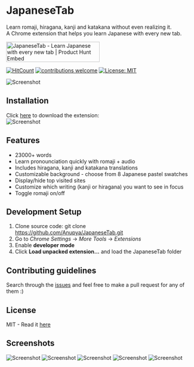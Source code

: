 # JapaneseTab

Learn romaji, hiragana, kanji and katakana without even realizing it. <br >
A Chrome extension that helps you learn Japanese with every new tab. 

<a href="https://www.producthunt.com/posts/japanesetab?utm_source=badge-featured&utm_medium=badge&utm_souce=badge-japanesetab" target="_blank"><img src="https://api.producthunt.com/widgets/embed-image/v1/featured.svg?post_id=146583&theme=light" alt="JapaneseTab - Learn Japanese with every new tab | Product Hunt Embed" style="width: 250px; height: 54px;" width="250px" height="54px" /></a>

[![HitCount](http://hits.dwyl.com/Anupya/JapaneseTab.svg)](http://hits.dwyl.com/Anupya/JapaneseTab) [![contributions welcome](https://img.shields.io/badge/contributions-welcome-brightgreen.svg?style=flat)](https://github.com/dwyl/esta/issues) [![License: MIT](https://img.shields.io/badge/License-MIT-yellow.svg)](https://opensource.org/licenses/MIT)


![Screenshot](https://github.com/Anupya/JapTab/blob/master/logotitlesmaller.png)


## Installation
 Click [here](https://chrome.google.com/webstore/detail/japanesetab/jndamehabjcbgopalgabjpplldmjnnfn) to download the extension: <br />
 ![Screenshot](http://static1.squarespace.com/static/4f5810d9e4b0ebbf0a1507a6/546cff26e4b08897ae07e062/55b2a832e4b051ab94b88fde/1440437069496/?format=1000w)
 
  ## Features
 - 23000+ words
 - Learn pronounciation quickly with romaji + audio
 - Includes hiragana, kanji and katakana translations
 - Customizable background - choose from 8 Japanese pastel swatches
 - Display/hide top visited sites
 - Customize which writing (kanji or hiragana) you want to see in focus
 - Toggle romaji on/off

 ## Development Setup
 
 1. Clone source code: git clone https://github.com/Anupya/JapaneseTab.git
 2. Go to *Chrome Settings* -> *More Tools* -> *Extensions*
 3. Enable **developer mode**
 4. Click **Load unpacked extension...** and load the JapaneseTab folder
 
 ## Contributing guidelines
 
 Search through the [issues](https://github.com/Anupya/JapaneseTab/issues) and feel free to make a pull request for any of them :)
 
## License

MIT - Read it [here](https://github.com/Anupya/JapaneseTab/blob/master/LICENSE)

## Screenshots
![Screenshot](https://github.com/Anupya/JapaneseTab/blob/master/screenshot1.png)
![Screenshot](https://github.com/Anupya/JapaneseTab/blob/master/screenshot2.png)
![Screenshot](https://github.com/Anupya/JapaneseTab/blob/master/screenshot3.png)
![Screenshot](https://github.com/Anupya/JapaneseTab/blob/master/screenshot4.png)
![Screenshot](https://github.com/Anupya/JapaneseTab/blob/master/screenshot5.png)

